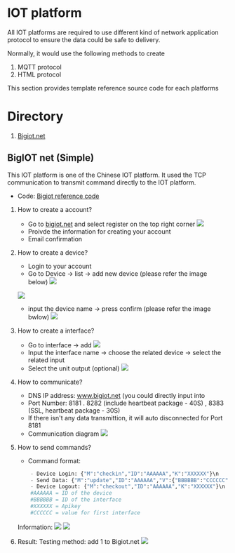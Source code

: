 # IOT platform
All IOT platforms are required to use different kind of network application protocol to ensure the data could be safe to delivery.

Normally, it would use the following methods to create 
1. MQTT protocol 
2. HTML protocol 

This section provides template reference source code for each platforms

# Directory
1. [Bigiot.net](#Bigiot)

<a name="Bigiot"></a>
## BigIOT net (Simple)
This IOT platform is one of the Chinese IOT platform. It used the TCP communication to transmit command directly to the IOT platform.
- Code: [Bigiot reference code][link-bigiot_code]
1. How to create a account?
   - Go to [bigiot.net][link-bigiot] and select register on the top right corner
   ![][link-register]
   - Proivde the information for creating your account
   - Email confirmation
3. How to create a device?
   - Login to your account
   - Go to Device -> list -> add new device (please refer the image below)
   ![][link-device1]
   
   ![][link-device2]
   - input the device name -> press confirm (please refer the image bwlow)
   ![][link-device3]
4. How to create a interface?
   - Go to interface -> add
   ![][link-interface1]
   - Input the interface name -> choose the related device -> select the related input 
   - Select the unit output (optional)
   ![][link-interface2]
5. How to communicate?
   - DNS IP address: www.bigiot.net (you could directly input into 
   - Port Number: 8181 . 8282 (include heartbeat package - 40S) , 8383 (SSL, heartbeat package - 30S)
   - If there isn't any data transmittion, it will auto disconnected for Port 8181
   - Communication diagram
   ![][link-communication]
6. How to send commands?
   - Command format:
    ```python
        - Device Login: {"M":"checkin","ID":"AAAAAA","K":"XXXXXX"}\n
        - Send Data: {"M":"update","ID":"AAAAAA","V":{"BBBBBB":"CCCCCC"}}\n
        - Device Logout: {"M":"checkout","ID":"AAAAAA","K":"XXXXXX"}\n
        #AAAAAA = ID of the device
        #BBBBBB = ID of the interface
        #XXXXXX = Apikey
        #CCCCCC = value for first interface
    ```
    Information:
    ![][link-device]
    ![][link-interface]
7. Result: 
   Testing method: add 1 to Bigiot.net
   ![][link-result]
   
   
[link-bigiot]: https://www.bigiot.net/
[link-device1]: https://github.com/ronpang/WIZnet-HK_Ron/blob/main/IOT%20platform/img/bigiot%20device%201.PNG
[link-device2]: https://github.com/ronpang/WIZnet-HK_Ron/blob/main/IOT%20platform/img/bigiot%20Device%202.PNG
[link-device3]: https://github.com/ronpang/WIZnet-HK_Ron/blob/main/IOT%20platform/img/bigiot%20Device%203.PNG
[link-interface1]: https://github.com/ronpang/WIZnet-HK_Ron/blob/main/IOT%20platform/img/bigiot%20interface%201.PNG
[link-interface2]: https://github.com/ronpang/WIZnet-HK_Ron/blob/main/IOT%20platform/img/bigiot%20interface%202.PNG
[link-communication]: https://github.com/ronpang/WIZnet-HK_Ron/blob/main/IOT%20platform/img/Bigiot%20Communication%20diagram.PNG
[link-register]: https://github.com/ronpang/WIZnet-HK_Ron/blob/main/IOT%20platform/img/big%20iot%20register.PNG
[link-result]: https://github.com/ronpang/WIZnet-HK_Ron/blob/main/IOT%20platform/img/bigiot%20testing%20result.PNG
[link-interface]: https://github.com/ronpang/WIZnet-HK_Ron/blob/main/IOT%20platform/img/bigiot%20interface%20information%202.PNG
[link-device]: https://github.com/ronpang/WIZnet-HK_Ron/blob/main/IOT%20platform/img/bigiot%20device%20information.PNG
[link-bigiot_code]: https://github.com/ronpang/WIZnet-HK_Ron/blob/main/IOT%20platform/Bigiot_tcp%20client.py
